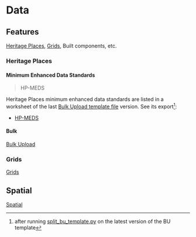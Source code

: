 # Data

## Features

[Heritage Places](https://github.com/eamena-project/eamena-arches-dev/tree/main/data#heritage-places), [Grids](https://github.com/eamena-project/eamena-arches-dev/tree/main/data#grids), Built components, etc.

### Heritage Places

#### Minimum Enhanced Data Standards
> HP-MEDS

Heritage Places minimum enhanced data standards are listed in a worksheet of the last [Bulk Upload template file](https://github.com/eamena-project/eamena-arches-dev/tree/main/data/bulk#template-file) version. See its export[^1]: 

* [HP-MEDS](https://github.com/eamena-project/eamena-arches-dev/blob/main/data/bulk/templates/doc/bu_Minimum%20Enhanced%20Data%20Standards.tsv)

#### Bulk

[Bulk Upload](https://github.com/eamena-project/eamena-arches-dev/tree/main/data/bulk)
### Grids

[Grids](https://github.com/eamena-project/eamena-arches-dev/tree/main/data/grids#grids)

## Spatial

[Spatial](https://github.com/eamena-project/eamena-arches-dev/tree/main/spatial)


[^1]: after running [split_bu_template.py](https://github.com/eamena-project/eamena-arches-dev/tree/main/data/bulk#individual-reference-sheets) on the latest version of the BU template 

